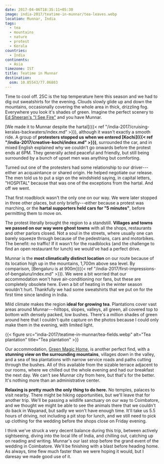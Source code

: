 ```yaml
---
date: 2017-04-06T18:35:11+05:30
image: india-2017/teatime-in-munnar/tea-leaves.webp
location: Munnar, India
tags:
  - tea
  - mountains
  - nature
  - protest
  - Kerala
countries: 
  - India
continents: 
  - Asia
timezone: IST
title: Teatime in Munnar
destination:
  osm: 10.05543/77.06803
---
```


Time to cool off. 25C is the top temperature here this season and we had to dig out sweatshirts for the evening. Clouds slowly glide up and down the mountains, occasionally covering the whole area in thick, drizzling fog. Everywhere you look it's shades of green. Imagine the perfect scenery to [Ed Sheeran's "I See Fire"][yt-i-see-fire] and you have Munnar.

<!--more-->

[We made it to Munnar despite the hartal]({{< ref "/india-2017/cruising-keralas-backwaters/index.md" >}}), although it wasn't exactly a smooth ride. A group of __protesters stopped us when we entered [Kochi]({{< ref "/india-2017/creative-kochi/index.md" >}})__, surrounded the car, and in mixed English explained why we couldn't go onwards before the protest ends at 6PM. They generally acted peaceful and friendly, but still being surrounded by a bunch of upset men was anything but comforting.

Turned out one of the protesters had some relationship to our driver---either an acquaintance or shared origin. He helped negotiate our release. The men told us to put a sign on the windshield saying, in capital letters, "HOSPITAL" because that was one of the exceptions from the hartal. And off we went.

That first roadblock wasn't the only one on our way. We were later stopped in three other places, but only briefly---either because a protest was marching, or the __hartal supporters held cars for "5 minutes"__, before permitting them to move on.

The protest literally brought the region to a standstill. __Villages and towns we passed on our way were ghost towns__ with all the shops, restaurants and other parlors closed. Not a soul in the streets, where usually one can barely squeeze through because of the pedestrians, cars and motorbikes. The benefit: no traffic! If it wasn't for the roadblocks (and the challenge to find an open restaurant for lunch) we would've had a perfect drive.

Munnar is the __most climatically distinct location__ on our route because of its location high up in the mountains, 1,700m above sea level. By comparison, [Bengaluru is at 900m]({{< ref "/india-2017/first-impressions-of-bengaluru/index.md" >}}). We were a bit worried that our accommodation won't have air-conditioning nor fans, but these are completely obsolete here. Even a bit of heating in the winter season wouldn't hurt. Thankfully we had some sweatshirts that we put on for the first time since landing in India.

Mild climate makes the region __ideal for growing tea__. Plantations cover vast areas around Munnar---hilltops, slopes, valleys, all green, all covered top to bottom with densely packed, low bushes. There's a million shades of green around here that I couldn't quite capture on the photos because I could only make them in the evening, with limited light.

{{< figure src="india-2017/teatime-in-munnar/tea-fields.webp" alt="Tea plantation" title="Tea plantation" >}}

Our accommodation, [Green Magic Home][green-magic-home], is another perfect find, with a __stunning view on the surrounding mountains__, villages down in the valley, and a sea of tea plantations with narrow service roads and paths cutting through the bushes. All of this available from the sizable terrace adjacent to our rooms, where we chilled out the whole evening and had our breakfast the next day. We can't see Munnar city from here, but that's for the better. It's nothing more than an administrative center.

__Relaxing is pretty much the only thing to do here.__ No temples, palaces to visit nearby. There might be hiking opportunities, but we'll leave that for another trip. We'll be passing a wildlife sanctuary on our way to Coimbatore, and we thought we might be able to see the animals there that we couldn't do back in Wayanad, but sadly we won't have enough time. It'll take us 5.5 hours of driving, not including a pit stop for lunch, and we still need to pick up clothing for the wedding before the shops close on Friday evening.

I think we've struck a very decent balance during this trip, between actively sightseeing, diving into the local life of India, and chilling out, catching up on reading and writing. Munnar's our last stop before the grand event of the wedding in Coimbatore. We'll be finishing with a blast before heading home. As always, time flew much faster than we were hoping it would, but I daresay we made good use of it.

[yt-i-see-fire]: https://www.youtube.com/watch?v=mllXxyHTzfg
[green-magic-home]: https://www.tripadvisor.com/Hotel_Review-g303881-d1900190-Reviews-Green_Magic_Home-Munnar_Idukki_District_Kerala.html
